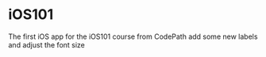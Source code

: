 # iOS101
The first iOS app for the iOS101 course from CodePath
add some new labels and adjust the font size
